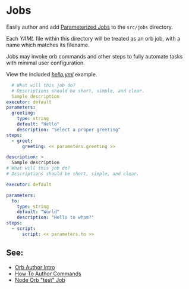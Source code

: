 # Jobs

Easily author and add [Parameterized Jobs](https://circleci.com/docs/2.0/reusing-config/#authoring-parameterized-jobs) to the `src/jobs` directory.

Each _YAML_ file within this directory will be treated as an orb job, with a name which matches its filename.

Jobs may invoke orb commands and other steps to fully automate tasks with minimal user configuration.

View the included _[hello.yml](./hello.yml)_ example.


```yaml
  # What will this job do?
  # Descriptions should be short, simple, and clear.
  Sample description
executor: default
parameters:
  greeting:
    type: string
    default: "Hello"
    description: "Select a proper greeting"
steps:
  - greet:
      greeting: << parameters.greeting >>
```

```yaml
description: >
  Sample description
# What will this job do?
# Descriptions should be short, simple, and clear.

executor: default

parameters:
  to:
    type: string
    default: "World"
    description: "Hello to whom?"
steps:
  - script:
      script: << parameters.to >>
```

## See:
 - [Orb Author Intro](https://circleci.com/docs/2.0/orb-author-intro/#section=configuration)
 - [How To Author Commands](https://circleci.com/docs/2.0/reusing-config/#authoring-parameterized-jobs)
 - [Node Orb "test" Job](https://github.com/CircleCI-Public/node-orb/blob/master/src/jobs/test.yml)